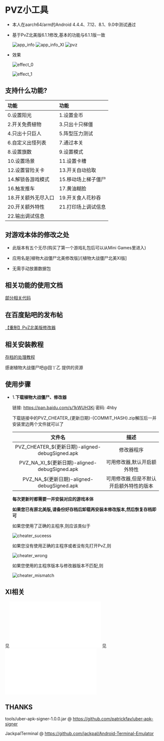 # PVZ小工具
  * 本人在aarch64/arm的Android 4.4.4、7.12、8.1、9.0中测试通过

  * 基于PvZ北美版6.1.1修改,基本的功能与6.1.1版一致

    ![app_info](doc/images/app_info.jpg)
    ![app_info_XI](doc/images/app_info_XI.jpg)
    ![pvz](doc/images/pvz.png)

  * 效果

    ![effect_0](doc/images/effect_0.png)

    ![effect_1](doc/images/effect_1.png)
## 支持什么功能?
  |功能|功能|
  |:-----|:-----|
  |0.设置阳光|1.设置金币|
  |2.开关免费植物|3.只出十只梯僵|
  |4.只出十只巨人|5.阵型压力测试|
  |6.自定义出怪列表|7.通过本关|
  |8.设置旗数|9.设置模式|
  |10.设置场景|11.设置卡槽|
  |12.设置冒险关卡|13.开关自动拾取|
  |14.解锁各游戏模式|15.移动场上梯子僵尸|
  |16.触发推车|17.黄油糊脸|
  |18.开关额外无尽入口|19.开关食人花秒吞|
  |20.开关额外特性|21.打印场上调试信息|
  |22.输出调试信息|
## 对游戏本体的修改之处
  * 此版本有五个无尽(购买了第一个游戏礼包后可以从Mini Games里进入)

  * 应用名是[植物大战僵尸北美修改版]/[植物大战僵尸北美XI版]

  * 无需手动放置数据包
## 相关功能的使用文档
  [部分相关代码](doc/code.txt)
## 在百度贴吧的发布帖
  [【重制】PvZ北美版修改器](https://tieba.baidu.com/p/6111235972)
## 相关安装教程
  [存档的处理教程](http://lonelystar.org/ResDownload/1_Android_Na.htm)

  感谢植物大战僵尸吧@囧丫乙 提供的资源

## 使用步骤
  * 1.**下载植物大战僵尸、修改器**

    链接: https://pan.baidu.com/s/1kWUH3Kj 密码: 4hby

    下载链接中的PVZ_CHEATER_{更新日期}-{COMMIT_HASH}.zip解压后一并安装里边两个文件就可以了

    |文件名|描述|
    |:----:|:----:|
    |PVZ_CHEATER_${更新日期}-aligned-debugSigned.apk|修改器程序|
    |PVZ_NA_XI_${更新日期}-aligned-debugSigned.apk|可用修改器,默认开启额外特性|
    |PVZ_NA_${更新日期}-aligned-debugSigned.apk|可用修改器,但是不默认开启额外特性的版本|

    **每次更新时都需要一并安装对应的游戏本体**

    **如果您已有原北美版,请备份好存档后卸载再安装本修改版本,然后恢复存档即可**

    如果您使用了正确的主程序,则应该类似于

    ![cheater_suceess](doc/images/cheater_success.png)

    如果您没有使用正确的主程序或者没有先打开PvZ,则

    ![cheater_wrong](doc/images/cheater_wrong.png)

    如果您使用的主程序版本与修改器版本不匹配,则

    ![cheater_mismatch](doc/images/cheater_mismatch.png)

## XI相关
  见![必读](doc/使用必读.txt)
  见![更新日志](更新日志.txt)

## THANKS
  tools/uber-apk-signer-1.0.0.jar @ https://github.com/patrickfav/uber-apk-signer

  JackpalTerminal @ https://github.com/jackpal/Android-Terminal-Emulator
